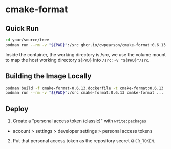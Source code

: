 # cmake-format

## Quick Run

```bash
cd your/source/tree
podman run --rm -v "${PWD}":/src ghcr.io/cwpearson/cmake-format:0.6.13 cmake-format ...
```

Inside the container, the working directory is /src, we use the volume mount to map the host working directory `${PWD}` into `/src`: `-v "${PWD}"/src`.

## Building the Image Locally

```bash
podman build -f cmake-format-0.6.13.dockerfile -t cmake-format:0.6.13
podman run --rm -v "${PWD}":/src cmake-format:0.6.13 cmake-format ...
```

## Deploy

1. Create a "personal access token (classic)" with `write:packages`
  * account > settings > developer settings > personal access tokens
2. Put that personal access token as the repository secret `GHCR_TOKEN`.
